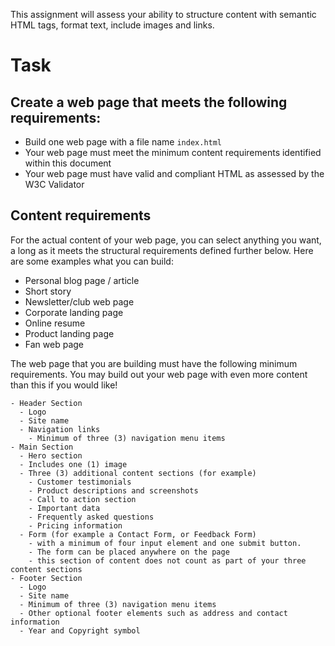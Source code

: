 This assignment will assess your ability to structure content with semantic HTML tags, format text, include images and links.

# Task
## Create a web page that meets the following requirements:

- Build one web page with a file name `index.html`
- Your web page must meet the minimum content requirements identified within this document
- Your web page must have valid and compliant HTML as assessed by the W3C Validator

## Content requirements
For the actual content of your web page, you can select anything you want, a long as it meets the structural requirements defined further below. Here are some examples what you can build:
- Personal blog page / article
- Short story
- Newsletter/club web page
- Corporate landing page
- Online resume
- Product landing page
- Fan web page

The web page that you are building must have the following minimum requirements. You may build out your web page with even more content than this if you would like!
```
- Header Section
  - Logo
  - Site name
  - Navigation links
    - Minimum of three (3) navigation menu items
- Main Section
  - Hero section
  - Includes one (1) image
  - Three (3) additional content sections (for example)
    - Customer testimonials
    - Product descriptions and screenshots
    - Call to action section
    - Important data
    - Frequently asked questions
    - Pricing information
  - Form (for example a Contact Form, or Feedback Form)
    - with a minimum of four input element and one submit button.
    - The form can be placed anywhere on the page
    - this section of content does not count as part of your three content sections
- Footer Section
  - Logo
  - Site name
  - Minimum of three (3) navigation menu items
  - Other optional footer elements such as address and contact information
  - Year and Copyright symbol
  ```